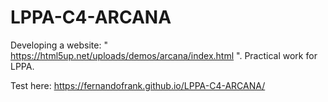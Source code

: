 # LPPA-C4-ARCANA
Developing a website: " https://html5up.net/uploads/demos/arcana/index.html ". Practical work for LPPA.

Test here: https://fernandofrank.github.io/LPPA-C4-ARCANA/
